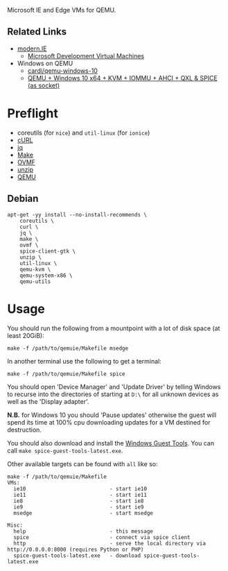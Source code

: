 Microsoft IE and Edge VMs for QEMU.

## Related Links

 * [modern.IE](http://modern.ie)
     * [Microsoft Development Virtual Machines](https://developer.microsoft.com/en-us/microsoft-edge/tools/vms/)
 * Windows on QEMU
     * [cardi/qemu-windows-10](https://github.com/cardi/qemu-windows-10)
     * [QEMU + Windows 10 x64 + KVM + IOMMU + AHCI + QXL & SPICE (as socket)](https://gist.github.com/francoism90/bff2630d8eb568d6f790)

# Preflight

 * coreutils (for `nice`) and `util-linux` (for `ionice`)
 * [cURL](https://curl.haxx.se)
 * [jq](https://stedolan.github.io/jq/)
 * [Make](https://www.gnu.org/software/make/)
 * [OVMF](http://www.tianocore.org)
 * [unzip](http://www.info-zip.org/UnZip.html)
 * [QEMU](https://www.qemu.org)

## Debian

    apt-get -yy install --no-install-recommends \
    	coreutils \
    	curl \
    	jq \
    	make \
    	ovmf \
    	spice-client-gtk \
    	unzip \
    	util-linux \
    	qemu-kvm \
    	qemu-system-x86 \
    	qemu-utils

# Usage

You should run the following from a mountpoint with a lot of disk space (at least 20GiB):

    make -f /path/to/qemuie/Makefile msedge

In another terminal use the following to get a terminal:

    make -f /path/to/qemuie/Makefile spice

You should open 'Device Manager' and 'Update Driver' by telling Windows to recurse into the directories of starting at `D:\` for all unknown devices as well as the 'Display adapter'.

**N.B.** for Windows 10 you should 'Pause updates' otherwise the guest will spend its time at 100% cpu downloading updates for a VM destined for destruction.

You should also download and install the [Windows Guest Tools](https://www.spice-space.org/download/windows/spice-guest-tools/spice-guest-tools-latest.exe).  You can call `make spice-guest-tools-latest.exe`.

Other available targets can be found with `all` like so:

    make -f /path/to/qemuie/Makefile
    VMs:
      ie10                           - start ie10
      ie11                           - start ie11
      ie8                            - start ie8
      ie9                            - start ie9
      msedge                         - start msedge
    
    Misc:
      help                           - this message
      spice                          - connect via spice client
      http                           - serve the local directory via http://0.0.0.0:8000 (requires Python or PHP)
      spice-guest-tools-latest.exe   - download spice-guest-tools-latest.exe
